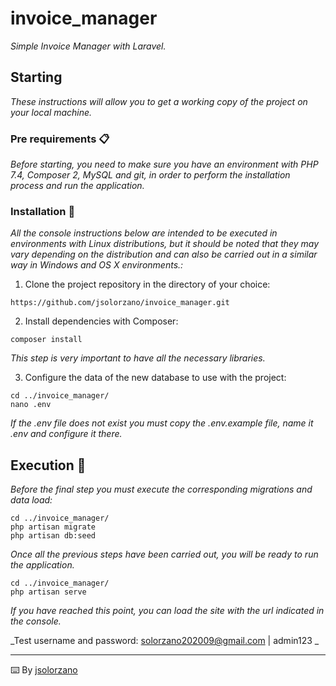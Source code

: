 # invoice_manager

_Simple Invoice Manager with Laravel._

## Starting

_These instructions will allow you to get a working copy of the project on your local machine._


### Pre requirements 📋

_Before starting, you need to make sure you have an environment with PHP 7.4, Composer 2, MySQL and git, in order to perform the installation process and run the application._


### Installation 🔧

_All the console instructions below are intended to be executed in environments with Linux distributions, but it should be noted that they may vary depending on the distribution and can also be carried out in a similar way in Windows and OS X environments.:_

1. Clone the project repository in the directory of your choice:

```
https://github.com/jsolorzano/invoice_manager.git
```

2. Install dependencies with Composer:

```
composer install
```
_This step is very important to have all the necessary libraries._


3. Configure the data of the new database to use with the project:

```
cd ../invoice_manager/
nano .env
```
_If the .env file does not exist you must copy the .env.example file, name it .env and configure it there._



## Execution 🚀

_Before the final step you must execute the corresponding migrations and data load:_

```
cd ../invoice_manager/
php artisan migrate
php artisan db:seed
```

_Once all the previous steps have been carried out, you will be ready to run the application._

```
cd ../invoice_manager/
php artisan serve
```

_If you have reached this point, you can load the site with the url indicated in the console._

_Test username and password: solorzano202009@gmail.com | admin123 _



---
⌨️ By [jsolorzano](https://github.com/jsolorzano)

